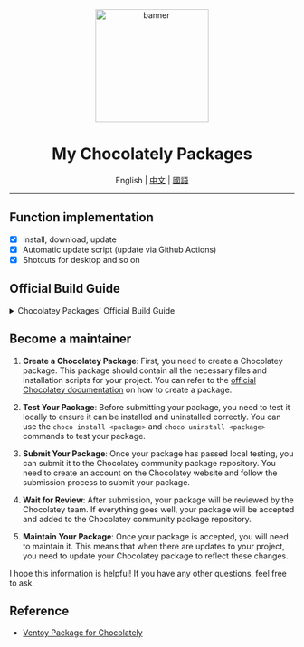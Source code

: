 ﻿<div align = center>

<img src="https://godotengine.org/assets/press/logo_large_color_dark.png" height="200" alt="banner">

<h1>My Chocolately Packages</h1>

English | [中文](./ReadMe.zh_cn.md) | [國語](./ReadMe.zh_tw.md)

---

</div>

## Function implementation

- [x] Install, download, update
- [x] Automatic update script (update via Github Actions)
- [x] Shotcuts for desktop and so on

## Official Build Guide

<details>
<summary>Chocolatey Packages' Official Build Guide</summary>

## How to create packages?

If you are submitting packages to the community feed (https://community.chocolatey.org)
always try to ensure you have read, understood and adhere to the create
packages wiki link above.

- [Official Docs](https://docs.chocolatey.org/en-us/create/create-packages)

## Automatic Packaging Updates?

Consider making this package an automatic package, for the best
maintainability over time. Read up at https://docs.chocolatey.org/en-us/create/automatic-packages

## Shim Generation

Any executables you include in the package or download (but don't call
install against using the built-in functions) will be automatically shimmed.

This means those executables will automatically be included on the path.
Shim generation runs whether the package is self-contained or uses automation
scripts.

By default, these are considered console applications.

If the application is a GUI, you should create an empty file next to the exe
named 'name.exe.gui' e.g. 'bob.exe' would need a file named 'bob.exe.gui'.
See https://docs.chocolatey.org/en-us/create/create-packages#how-do-i-set-up-shims-for-applications-that-have-a-gui

If you want to ignore the executable, create an empty file next to the exe
named 'name.exe.ignore' e.g. 'bob.exe' would need a file named
'bob.exe.ignore'.
See https://docs.chocolatey.org/en-us/create/create-packages#how-do-i-exclude-executables-from-getting-shims

## Self-Contained?

If you have a self-contained package, you can remove the automation scripts
entirely and just include the executables, they will automatically get shimmed,
which puts them on the path. Ensure you have the legal right to distribute
the application though. See https://docs.chocolatey.org/en-us/information/legal.

You should read up on the Shim Generation section to familiarize yourself
on what to do with GUI applications and/or ignoring shims.

## Automation Scripts

You have a powerful use of Chocolatey, as you are using PowerShell. So you
can do just about anything you need. Choco has some very handy built-in
functions that you can use, these are sometimes called the helpers.

### Built-In Functions

https://docs.chocolatey.org/en-us/create/functions

A note about a couple:

- Get-ToolsLocation - used to get you the 'tools' root, which by default is set to 'c:\tools', not the chocolateyInstall bin folder - see https://docs.chocolatey.org/en-us/create/functions/get-toolslocation
- Install-BinFile - used for non-exe files - executables are automatically shimmed... - see https://docs.chocolatey.org/en-us/create/functions/install-binfile
- Uninstall-BinFile - used for non-exe files - executables are automatically shimmed - see https://docs.chocolatey.org/en-us/create/functions/uninstall-binfile

### Getting package specific information

Use the package parameters pattern - see https://docs.chocolatey.org/en-us/guides/create/parse-packageparameters-argument

### Need to mount an ISO?

https://docs.chocolatey.org/en-us/guides/create/mount-an-iso-in-chocolatey-package

### Environment Variables

Chocolatey makes a number of environment variables available (You can access any of these with $env:TheVariableNameBelow):

- TEMP/TMP - Overridden to the CacheLocation, but may be the same as the original TEMP folder
- ChocolateyInstall - Top level folder where Chocolatey is installed
- ChocolateyPackageName - The name of the package, equivalent to the `<id />` field in the nuspec
- ChocolateyPackageTitle - The title of the package, equivalent to the `<title />` field in the nuspec
- ChocolateyPackageVersion - The normalized version of the package, equivalent to a normalized edition of the `<version />` field in the nuspec
- ChocolateyPackageFolder - The top level location of the package folder - the folder where Chocolatey has downloaded and extracted the NuGet package, typically `C:\ProgramData\chocolatey\lib\packageName`.

#### Advanced Environment Variables

The following are more advanced settings:

- ChocolateyPackageParameters - Parameters to use with packaging, not the same as install arguments (which are passed directly to the native installer). Based on `--package-parameters`.
- CHOCOLATEY_VERSION - The version of Choco you normally see. Use if you are 'lighting' things up based on choco version. Otherwise take a dependency on the specific version you need.
- ChocolateyForceX86 = If available and set to 'true', then user has requested 32bit version. Automatically handled in built in Choco functions.
- OS_PLATFORM - Like Windows, macOS, Linux.
- OS_VERSION - The version of OS, like 10.0 something something for Windows.
- OS_NAME - The reported name of the OS.
- USER_NAME = The user name
- USER_DOMAIN = The user domain name (could also be local computer name)
- IS_PROCESSELEVATED = Is the process elevated?
- IS_SYSTEM = Is the user the system account?
- IS_REMOTEDESKTOP = Is the user in a terminal services session?
- ChocolateyToolsLocation - formerly 'ChocolateyBinRoot' ('ChocolateyBinRoot' will be removed with Chocolatey v2.0.0), this is where tools being installed outside of Chocolatey packaging will go.

#### Set By Options and Configuration

Some environment variables are set based on options that are passed, configuration and/or features that are turned on:

- ChocolateyEnvironmentDebug - Was `--debug` passed? If using the built-in PowerShell host, this is always true (but only logs debug messages to console if `--debug` was passed)
- ChocolateyEnvironmentVerbose - Was `--verbose` passed? If using the built-in PowerShell host, this is always true (but only logs verbose messages to console if `--verbose` was passed).
- ChocolateyExitOnRebootDetected - Are we exiting on a detected reboot? Set by ` --exit-when-reboot-detected` or the feature `exitOnRebootDetected`
- ChocolateyForce - Was `--force` passed?
- ChocolateyForceX86 - Was `-x86` passed?
- ChocolateyRequestTimeout - How long before a web request will time out. Set by config `webRequestTimeoutSeconds`
- ChocolateyResponseTimeout - How long to wait for a download to complete? Set by config `commandExecutionTimeoutSeconds`
- ChocolateyPowerShellHost - Are we using the built-in PowerShell host? Set by `--use-system-powershell` or the feature `powershellHost`

#### Business Edition Variables

- ChocolateyInstallArgumentsSensitive - Encrypted arguments passed from command line `--install-arguments-sensitive` that are not logged anywhere.
- ChocolateyPackageParametersSensitive - Package parameters passed from command line `--package-parameters-sensitive` that are not logged anywhere.
- ChocolateyLicensedVersion - What version is the licensed edition on?
- ChocolateyLicenseType - What edition / type of the licensed edition is installed?
- USER_CONTEXT - The original user context - different when self-service is used (Licensed)

#### Experimental Environment Variables

The following are experimental or use not recommended:

- OS_IS64BIT = This may not return correctly - it may depend on the process the app is running under
- CHOCOLATEY_VERSION_PRODUCT = the version of Choco that may match CHOCOLATEY_VERSION but may be different - based on git describe
- IS_ADMIN = Is the user an administrator? But doesn't tell you if the process is elevated.
- IS_REMOTE = Is the user in a remote session?

#### Not Useful Or Anti-Pattern If Used

- ChocolateyInstallOverride = Not for use in package automation scripts. Based on `--override-arguments` being passed.
- ChocolateyInstallArguments = The installer arguments meant for the native installer. You should use chocolateyPackageParameters instead. Based on `--install-arguments` being passed.
- ChocolateyIgnoreChecksums - Was `--ignore-checksums` passed or the feature `checksumFiles` turned off?
- ChocolateyAllowEmptyChecksums - Was `--allow-empty-checksums` passed or the feature `allowEmptyChecksums` turned on?
- ChocolateyAllowEmptyChecksumsSecure - Was `--allow-empty-checksums-secure` passed or the feature `allowEmptyChecksumsSecure` turned on?
- ChocolateyChecksum32 - Was `--download-checksum` passed?
- ChocolateyChecksumType32 - Was `--download-checksum-type` passed?
- ChocolateyChecksum64 - Was `--download-checksum-x64` passed?
- ChocolateyChecksumType64 - Was `--download-checksum-type-x64` passed?
- ChocolateyPackageExitCode - The exit code of the script that just ran - usually set by `Set-PowerShellExitCode`
- ChocolateyLastPathUpdate - Set by Chocolatey as part of install, but not used for anything in particular in packaging.
- ChocolateyProxyLocation - The explicit proxy location as set in the configuration `proxy`
- ChocolateyDownloadCache - Use available download cache? Set by `--skip-download-cache`, `--use-download-cache`, or feature `downloadCache`
- ChocolateyProxyBypassList - Explicitly set locations to ignore in configuration `proxyBypassList`
- ChocolateyProxyBypassOnLocal - Should the proxy bypass on local connections? Set based on configuration `proxyBypassOnLocal`
- http_proxy - Set by original `http_proxy` passthrough, or same as `ChocolateyProxyLocation` if explicitly set.
- https_proxy - Set by original `https_proxy` passthrough, or same as `ChocolateyProxyLocation` if explicitly set.
- no_proxy- Set by original `no_proxy` passthrough, or same as `ChocolateyProxyBypassList` if explicitly set.
</details>

## Become a maintainer

1. **Create a Chocolatey Package**: First, you need to create a Chocolatey package. This package should contain all the necessary files and installation scripts for your project. You can refer to the [official Chocolatey documentation](https://docs.chocolatey.org/en-us/create/create-packages/) on how to create a package.

2. **Test Your Package**: Before submitting your package, you need to test it locally to ensure it can be installed and uninstalled correctly. You can use the `choco install <package>` and `choco uninstall <package>` commands to test your package.

3. **Submit Your Package**: Once your package has passed local testing, you can submit it to the Chocolatey community package repository. You need to create an account on the Chocolatey website and follow the submission process to submit your package.

4. **Wait for Review**: After submission, your package will be reviewed by the Chocolatey team. If everything goes well, your package will be accepted and added to the Chocolatey community package repository.

5. **Maintain Your Package**: Once your package is accepted, you will need to maintain it. This means that when there are updates to your project, you need to update your Chocolatey package to reflect these changes.

I hope this information is helpful! If you have any other questions, feel free to ask.

## Reference

- [Ventoy Package for Chocolately](https://github.com/asheroto/ChocolateyPackages/tree/master/ventoy)
